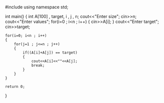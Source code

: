 #include<iostream>
using namespace std;

int main()
{
    int A[100] , target, i , j , n;
    cout<<"Enter size";
    cin>>n;
    cout<<"Enter values";
    for(i=0 ; i<n ; i++)
    {
        cin>>A[i];
    }
    cout<<"Enter target";
    cin>>target;

    for(i=0; i<n ; i++)
    {
        for(j=1 ; j<=n ; j++)
        {
            if((A[i]+A[j]) == target)
            {
                cout<<A[i]<<""<<A[j];
                break;
            }
        }
    }

    return 0;
}
